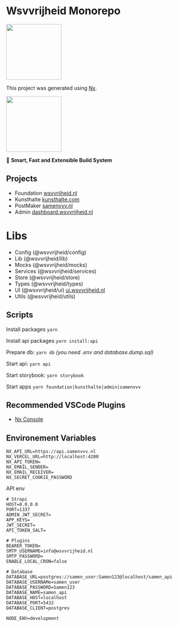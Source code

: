 # Wsvvrijheid Monorepo

<img style="text-align: center;" src="https://api.samenvvv.nl/uploads/wsvvrijheid_logo_4dc0f4ce82.svg" width="150" />

This project was generated using [Nx](https://nx.dev).

<img src="https://raw.githubusercontent.com/nrwl/nx/master/images/nx-logo.png" width="150" />

🔎 **Smart, Fast and Extensible Build System**

## Projects

- Foundation [wsvvrijheid.nl](https://wsvvrijheid.nl)
- Kunsthalte [kunsthalte.com](https://kunsthalte.com)
- PostMaker [samenvvv.nl](https://samenvvv.nl)
- Admin [dashboard.wsvvrijheid.nl](https://dashboard.wsvvrijheid.nl)

# Libs

- Config (@wsvvrijheid/config)
- Lib (@wsvvrijheid/lib)
- Mocks (@wsvvrijheid/mocks)
- Services (@wsvvrijheid/services)
- Store (@wsvvrijheid/store)
- Types (@wsvvrijheid/types)
- UI (@wsvvrijheid/ui) [ui.wsvvrijheid.nl](https://ui.wsvvrijheid.nl)
- Utils (@wsvvrijheid/utils)

## Scripts

Install packages `yarn`

Install api packages `yarn install:api`

Prepare db: `yarn db` _(you need .env and database.dump.sql)_

Start api: `yarn api`

Start storybook: `yarn storybook`

Start apps `yarn foundation|kunsthalte|admin|samenvvv`

## Recommended VSCode Plugins

- [Nx Console](https://marketplace.visualstudio.com/items?itemName=nrwl.angular-console)

## Environement Variables

```
NX_API_URL=https://api.samenvvv.nl
NX_VERCEL_URL=http://localhost:4200
NX_API_TOKEN=
NX_EMAIL_SENDER=
NX_EMAIL_RECEIVER=
NX_SECRET_COOKIE_PASSWORD
```

API env

```
# Strapi
HOST=0.0.0.0
PORT=1337
ADMIN_JWT_SECRET=
APP_KEYS=
JWT_SECRET=
API_TOKEN_SALT=

# Plugins
BEARER_TOKEN=
SMTP_USERNAME=info@wsvvrijheid.nl
SMTP_PASSWORD=
ENABLE_LOCAL_CRON=false

# Database
DATABASE_URL=postgres://samen_user:Samen123@localhost/samen_api
DATABASE_USERNAMe=samen_user
DATABASE_PASSWORD=Samen123
DATABASE_NAME=samen_api
DATABASE_HOST=localhost
DATABASE_PORT=5432
DATABASE_CLIENT=postgres

NODE_ENV=development
```
